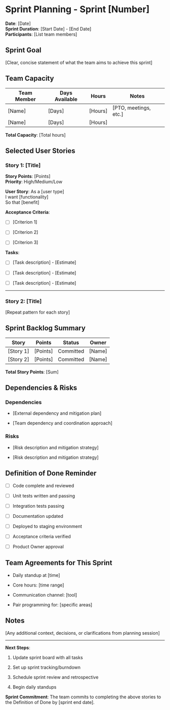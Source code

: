 # Sprint Planning - Sprint [Number]

**Date**: [Date]\
**Sprint Duration**: [Start Date] - [End Date]\
**Participants**: [List team members]

## Sprint Goal

[Clear, concise statement of what the team aims to achieve this sprint]

## Team Capacity

| Team Member | Days Available | Hours   | Notes                 |
| ----------- | -------------- | ------- | --------------------- |
| [Name]      | [Days]         | [Hours] | [PTO, meetings, etc.] |
| [Name]      | [Days]         | [Hours] |                       |

**Total Capacity**: [Total hours]

## Selected User Stories

### Story 1: [Title]

**Story Points**: [Points]\
**Priority**: High/Medium/Low

**User Story**: As a [user type]\
I want [functionality]\
So that [benefit]

**Acceptance Criteria**:

- [ ] [Criterion 1]

- [ ] [Criterion 2]

- [ ] [Criterion 3]

**Tasks**:

- [ ] [Task description] - [Estimate]

- [ ] [Task description] - [Estimate]

- [ ] [Task description] - [Estimate]

---

### Story 2: [Title]

[Repeat pattern for each story]

## Sprint Backlog Summary

| Story     | Points   | Status    | Owner  |
| --------- | -------- | --------- | ------ |
| [Story 1] | [Points] | Committed | [Name] |
| [Story 2] | [Points] | Committed | [Name] |

**Total Story Points**: [Sum]

## Dependencies & Risks

### Dependencies

- [External dependency and mitigation plan]

- [Team dependency and coordination approach]

### Risks

- [Risk description and mitigation strategy]

- [Risk description and mitigation strategy]

## Definition of Done Reminder

- [ ] Code complete and reviewed

- [ ] Unit tests written and passing

- [ ] Integration tests passing

- [ ] Documentation updated

- [ ] Deployed to staging environment

- [ ] Acceptance criteria verified

- [ ] Product Owner approval

## Team Agreements for This Sprint

- Daily standup at [time]

- Core hours: [time range]

- Communication channel: [tool]

- Pair programming for: [specific areas]

## Notes

[Any additional context, decisions, or clarifications from planning session]

---

**Next Steps**:

1. Update sprint board with all tasks

2. Set up sprint tracking/burndown

3. Schedule sprint review and retrospective

4. Begin daily standups

**Sprint Commitment**: The team commits to completing the above stories to the
Definition of Done by [sprint end date].
